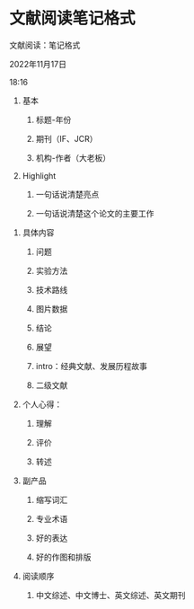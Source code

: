 # 文献阅读笔记格式

文献阅读：笔记格式

2022年11月17日

18:16

 

1.  基本

    1.  标题-年份

    2.  期刊（IF、JCR）

    3.  机构-作者（大老板）

2.  Highlight

    1.  一句话说清楚亮点

    2.  一句话说清楚这个论文的主要工作

<!-- -->

1.  具体内容

    1.  问题

    2.  实验方法

    3.  技术路线

    4.  图片数据

    5.  结论

    6.  展望

    7.  intro：经典文献、发展历程故事

    8.  二级文献

2.  个人心得：

    1.  理解

    2.  评价

    3.  转述

3.  副产品

    1.  缩写词汇

    2.  专业术语

    3.  好的表达

    4.  好的作图和排版

4.  阅读顺序

    1.  中文综述、中文博士、英文综述、英文期刊

>  
 
